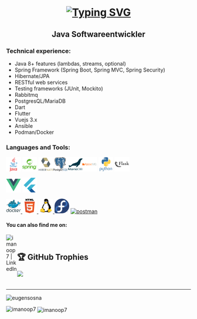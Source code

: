 
<h1 align="center">
    <a href="https://git.io/typing-svg"><img src="https://readme-typing-svg.herokuapp.com?font=Fira+Code&pause=1000&width=435&lines=Hallo+Zusammen+%F0%9F%91%8B!+Ich+bin+Yevhen" alt="Typing SVG" /></a>
</h1>
<h2 align="center">Java Softwareentwickler</h2>

### Technical experience:
* Java 8+ features (lambdas, streams, optional)
* Spring Framework (Spring Boot, Spring MVC, Spring Security)
* Hibernate/JPA
* RESTful web services
* Testing frameworks (JUnit, Mockito)
* Rabbitmq
* PostgresQL/MariaDB
* Dart
* Flutter 
* Vuejs 3.x
* Ansible 
* Podman/Docker 

<!-- 👉[My Online Portfolio]() -->
<h3 align="left">Languages and Tools:</h3>
<p align="left"> 

<img src="https://raw.githubusercontent.com/devicons/devicon/master/icons/java/java-original-wordmark.svg" alt="java" width="40" height="40"/> 
<img src="https://raw.githubusercontent.com/devicons/devicon/master/icons/spring/spring-original-wordmark.svg" alt="spring" width="40" height="40"/> 
<img src="https://raw.githubusercontent.com/devicons/devicon/master/icons/hibernate/hibernate-original-wordmark.svg" alt="hibernate" width="40" height="40"/><img src="https://raw.githubusercontent.com/devicons/devicon/master/icons/postgresql/postgresql-original-wordmark.svg" alt="postgresql" width="40" height="40"/><img src="https://raw.githubusercontent.com/devicons/devicon/master/icons/mariadb/mariadb-original-wordmark.svg" alt="mariadb" width="40" height="40"/><img src="https://raw.githubusercontent.com/devicons/devicon/master/icons/rabbitmq/rabbitmq-original-wordmark.svg" alt="rabbitmq" width="40" height="40"/>

<img src="https://raw.githubusercontent.com/devicons/devicon/master/icons/python/python-original-wordmark.svg" alt="python" width="40" height="40"/>
<img src="https://raw.githubusercontent.com/devicons/devicon/master/icons/flask/flask-original-wordmark.svg" alt="flask" width="40" height="40"/>

<a href="https://vuejs.org/"><img src="https://raw.githubusercontent.com/devicons/devicon/master/icons/vuejs/vuejs-original.svg" alt="vuejs" width="40" height="40"/></a>
<a href="https://flutter.dev/"><img src="https://raw.githubusercontent.com/devicons/devicon/master/icons/flutter/flutter-original.svg" alt="flutter" width="40" height="40"/></a>

 <a href="https://www.docker.com/" target="_blank"> <img src="https://raw.githubusercontent.com/devicons/devicon/master/icons/docker/docker-original-wordmark.svg" alt="docker" width="40" height="40"/> </a> <a href="https://www.w3.org/html/" target="_blank"> <img src="https://raw.githubusercontent.com/devicons/devicon/master/icons/html5/html5-original-wordmark.svg" alt="html5" width="40" height="40"/> </a> <a href="https://www.linux.org/" target="_blank"> <img src="https://raw.githubusercontent.com/devicons/devicon/master/icons/linux/linux-original.svg" alt="linux" width="40" height="40"/> </a> <img src="https://raw.githubusercontent.com/devicons/devicon/master/icons/fedora/fedora-original.svg" alt="fedora" width="40" height="40"/>  <a href="https://postman.com" target="_blank"> <img src="https://www.vectorlogo.zone/logos/getpostman/getpostman-icon.svg" alt="postman" width="40" height="40"/> </a> 


#### You can also find me on: 


[<img align="left" alt="imanoop7 | LinkedIn" width="30px" src="https://img.icons8.com/color/48/000000/linkedin.png" />][linkedin]

<br>


## 🏆 GitHub Trophies
![](https://github-profile-trophy.vercel.app/?username=eugensosna&theme=radical&no-frame=false&no-bg=true&margin-w=4)                                                                                                                                                                    
<br>

<hr>

[linkedin]:https://www.linkedin.com/in/yevhen-sosna%F0%9F%87%BA%F0%9F%87%A6-a98699330/



<p align="left"> <img src="https://komarev.com/ghpvc/?username=eugensosna&label=Profile%20views&color=0e75b6&style=flat" alt="eugensosna" /> </p>
<p><img align="left" src="https://github-readme-stats.vercel.app/api/top-langs?username=eugensosna&show_icons=true&locale=de&layout=compact" alt="imanoop7" /></p><p>&nbsp;<img align="center" src="https://github-readme-stats.vercel.app/api?username=eugensosna&show_icons=true&locale=de" alt="imanoop7" /></p>



<!--
**eugensosna/eugensosna** is a ✨ _special_ ✨ repository because its `README.md` (this file) appears on your GitHub profile.

Here are some ideas to get you started:

- 🔭 I’m currently working on ...
- 🌱 I’m currently learning ...
- 👯 I’m looking to collaborate on ...
- 🤔 I’m looking for help with ...
- 💬 Ask me about ...
- 📫 How to reach me: ...
- 😄 Pronouns: ...
- ⚡ Fun fact: ...
-->
